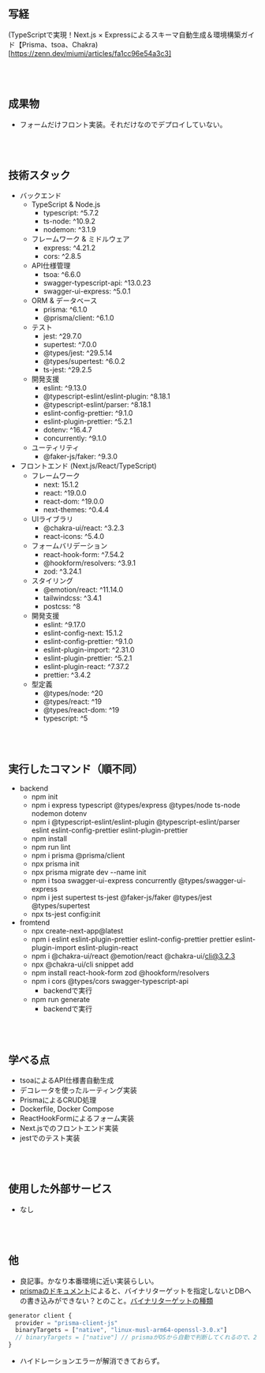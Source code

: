 ## 写経
(TypeScriptで実現！Next.js × Expressによるスキーマ自動生成＆環境構築ガイド【Prisma、tsoa、Chakra)[https://zenn.dev/miumi/articles/fa1cc96e54a3c3]


<br/>
<br/>

## 成果物
- フォームだけフロント実装。それだけなのでデプロイしていない。

<br/>
<br/>


## 技術スタック
- バックエンド
  - TypeScript & Node.js
    - typescript: ^5.7.2
    - ts-node: ^10.9.2
    - nodemon: ^3.1.9
  - フレームワーク & ミドルウェア
    - express: ^4.21.2
    - cors: ^2.8.5
  - API仕様管理
    - tsoa: ^6.6.0
    - swagger-typescript-api: ^13.0.23
    - swagger-ui-express: ^5.0.1
  - ORM & データベース
    - prisma: ^6.1.0
    - @prisma/client: ^6.1.0
  - テスト
    - jest: ^29.7.0
    - supertest: ^7.0.0
    - @types/jest: ^29.5.14
    - @types/supertest: ^6.0.2
    - ts-jest: ^29.2.5
  - 開発支援
    - eslint: ^9.13.0
    - @typescript-eslint/eslint-plugin: ^8.18.1
    - @typescript-eslint/parser: ^8.18.1
    - eslint-config-prettier: ^9.1.0
    - eslint-plugin-prettier: ^5.2.1
    - dotenv: ^16.4.7
    - concurrently: ^9.1.0
  - ユーティリティ
    - @faker-js/faker: ^9.3.0
- フロントエンド (Next.js/React/TypeScript)
  - フレームワーク
    - next: 15.1.2
    - react: ^19.0.0
    - react-dom: ^19.0.0
    - next-themes: ^0.4.4
  - UIライブラリ
    - @chakra-ui/react: ^3.2.3
    - react-icons: ^5.4.0
  - フォームバリデーション
    - react-hook-form: ^7.54.2
    - @hookform/resolvers: ^3.9.1
    - zod: ^3.24.1
  - スタイリング
    - @emotion/react: ^11.14.0
    - tailwindcss: ^3.4.1
    - postcss: ^8
  - 開発支援
    - eslint: ^9.17.0
    - eslint-config-next: 15.1.2
    - eslint-config-prettier: ^9.1.0
    - eslint-plugin-import: ^2.31.0
    - eslint-plugin-prettier: ^5.2.1
    - eslint-plugin-react: ^7.37.2
    - prettier: ^3.4.2
  - 型定義
    - @types/node: ^20
    - @types/react: ^19
    - @types/react-dom: ^19
    - typescript: ^5


<br/>
<br/>

## 実行したコマンド（順不同）
- backend
  - npm init
  - npm i express typescript @types/express @types/node ts-node nodemon dotenv
  - npm i @typescript-eslint/eslint-plugin @typescript-eslint/parser eslint eslint-config-prettier eslint-plugin-prettier
  - npm install 
  - npm run lint
  - npm i prisma @prisma/client
  - npx prisma init
  - npx prisma migrate dev --name init
  - npm i tsoa swagger-ui-express concurrently @types/swagger-ui-express
  - npm i jest supertest ts-jest @faker-js/faker @types/jest @types/supertest
  - npx ts-jest config:init
- fromtend
  - npx create-next-app@latest
  - npm i eslint eslint-plugin-prettier eslint-config-prettier prettier eslint-plugin-import eslint-plugin-react
  - npm i @chakra-ui/react @emotion/react @chakra-ui/cli@3.2.3
  - npx @chakra-ui/cli snippet add
  - npm install react-hook-form zod @hookform/resolvers
  - npm i cors @types/cors swagger-typescript-api
    - backendで実行
  - npm run generate
    - backendで実行
  


<br/>
<br/>

## 学べる点
- tsoaによるAPI仕様書自動生成
- デコレータを使ったルーティング実装
- PrismaによるCRUD処理
- Dockerfile, Docker Compose
- ReactHookFormによるフォーム実装
- Next.jsでのフロントエンド実装
- jestでのテスト実装

<br/>
<br/>

## 使用した外部サービス
- なし

<br/>
<br/>

## 他
- 良記事。かなり本番環境に近い実装らしい。
- [prismaのドキュメント](https://www.prisma.io/docs/orm/prisma-schema/overview/generators)によると、バイナリターゲットを指定しないとDBへの書き込みができない？とのこと。[バイナリターゲットの種類](https://www.prisma.io/docs/orm/reference/prisma-schema-reference#binarytargets-options)
```javascript
generator client {
  provider = "prisma-client-js"
  binaryTargets = ["native", "linux-musl-arm64-openssl-3.0.x"]
  // binaryTargets = ["native"] // prismaがOSから自動で判断してくれるので、2個目の要素はなくてもOK
}
```
- ハイドレーションエラーが解消できておらず。
